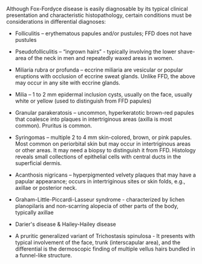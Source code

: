 Although Fox-Fordyce disease is easily diagnosable by its typical clinical presentation and characteristic histopathology, certain conditions must be considerations in differential diagnoses:

- Folliculitis – erythematous papules and/or pustules; FFD does not have pustules

- Pseudofolliculitis – “ingrown hairs” - typically involving the lower shave-area of the neck in men and repeatedly waxed areas in women.

- Miliaria rubra or profunda – eccrine miliaria are vesicular or popular eruptions with occlusion of eccrine sweat glands. Unlike FFD, the above may occur in any site with eccrine glands.

- Milia – 1 to 2 mm epidermal inclusion cysts, usually on the face, usually white or yellow (used to distinguish from FFD papules)

- Granular parakeratosis – uncommon, hyperkeratotic brown-red papules that coalesce into plaques in intertriginous areas (axilla is most common). Pruritus is common.

- Syringomas – multiple 2 to 4 mm skin-colored, brown, or pink papules. Most common on periorbital skin but may occur in intertriginous areas or other areas. It may need a biopsy to distinguish it from FFD. Histology reveals small collections of epithelial cells with central ducts in the superficial dermis.

- Acanthosis nigricans – hyperpigmented velvety plaques that may have a papular appearance; occurs in intertriginous sites or skin folds, e.g., axillae or posterior neck.

- Graham-Little-Piccardi-Lasseur syndrome - characterized by lichen planopilaris and non-scarring alopecia of other parts of the body, typically axillae

- Darier's disease & Hailey-Hailey disease

- A pruritic generalized variant of Trichostasis
spinulosa - It presents with typical involvement of the face, trunk (interscapular area), and the differential is the dermoscopic finding of multiple vellus hairs bundled in a funnel-like structure.